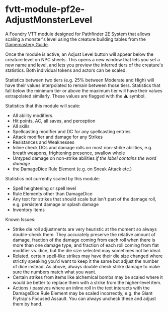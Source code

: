 # fvtt-module-pf2e-AdjustMonsterLevel
A Foundry VTT module designed for Pathfinder 2E System that allows scaling a monster's level using the creature building tables from the [Gamemastery Guide](https://2e.aonprd.com/Rules.aspx?ID=995).

Once the module is active, an Adjust Level button will appear below the creature level on NPC sheets. This opens a new window that lets you set a new name and level, and lets you preview the inferred tiers of the creature's statistics. Both individual tokens and actors can be scaled. 

Statistics between two tiers (e.g. 25% between Moderate and High) will have their values interpolated to remain between those tiers. Statistics that fall below the minimum tier or above the maximum tier will have their values extrapolated similarly. These values are flagged with the ⚠️ symbol.

Statistics that this module will scale:
- All ability modifiers.
- Hit points, AC, all saves, and perception
- All skills
- Spellcasting modifier and DC for any spellcasting entries
- Attack modifier and damage for any Strikes
- Resistances and Weaknesses
- Inline check DCs and damage rolls on most non-strike abilities, e.g. breath weapons, frightening presence, swallow whole
- Untyped damage on non-strike abilities _if the label contains the word damage_
- the DamageDice Rule Element (e.g. on Sneak Attack etc.)

Statistics not currently scaled by this module:
- Spell heightening or spell level
- Rule Elements other than DamageDice
- Any text for strikes that should scale but isn't part of the damage roll, e.g. persistent damage or splash damage
- Inventory items

Known Issues:
- Strike die roll adjustments are very heuristic at the moment so always double-check them. They accurately preserve the relative amount of damage, fraction of the damage coming from each roll when there is more than one damage type, and fraction of each roll coming from flat modifier vs. dice, but the die size selected may sometimes not be ideal.
- Related, certain spell-like strikes may have their die size changed where strictly speaking you'd want to keep it the same but adjust the number of dice instead. As above, always double check strike damage to make sure the numbers match what you want.
- Certain strikes from items like alchemical bombs may be scaled where it would be better to replace them with a strike from the higher-level item.
- Actions / passives where an inline roll in the text interacts with the DamageDice Rule Element may be scaled incorrectly, e.g. the Giant Flytrap's Focused Assault. You can always uncheck these and adjust them by hand.